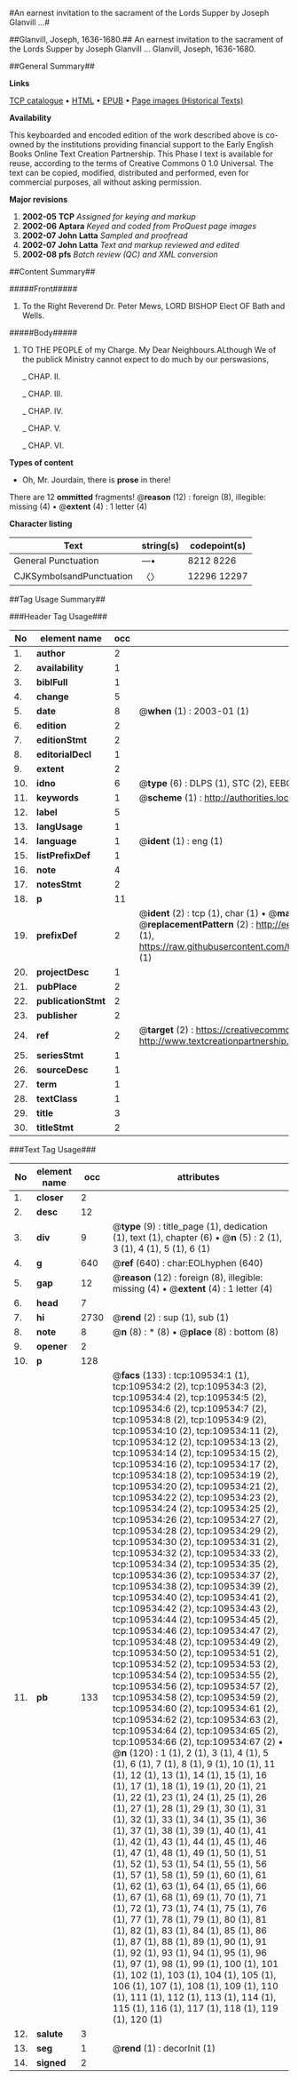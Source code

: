 #An earnest invitation to the sacrament of the Lords Supper by Joseph Glanvill ...#

##Glanvill, Joseph, 1636-1680.##
An earnest invitation to the sacrament of the Lords Supper by Joseph Glanvill ...
Glanvill, Joseph, 1636-1680.

##General Summary##

**Links**

[TCP catalogue](http://www.ota.ox.ac.uk/tcp/)  • 
[HTML](http://tei.it.ox.ac.uk/tcp/Texts-HTML/free/A42/A42807.html)  • 
[EPUB](http://tei.it.ox.ac.uk/tcp/Texts-EPUB/free/A42/A42807.epub) • 
[Page images (Historical Texts)](https://data.historicaltexts.jisc.ac.uk/view?pubId=eebo-23292734e&pageId=eebo-23292734e-109534-1)

**Availability**

This keyboarded and encoded edition of the
	       work described above is co-owned by the institutions
	       providing financial support to the Early English Books
	       Online Text Creation Partnership. This Phase I text is
	       available for reuse, according to the terms of Creative
	       Commons 0 1.0 Universal. The text can be copied,
	       modified, distributed and performed, even for
	       commercial purposes, all without asking permission.

**Major revisions**

1. __2002-05__ __TCP__ *Assigned for keying and markup*
1. __2002-06__ __Aptara__ *Keyed and coded from ProQuest page images*
1. __2002-07__ __John Latta__ *Sampled and proofread*
1. __2002-07__ __John Latta__ *Text and markup reviewed and edited*
1. __2002-08__ __pfs__ *Batch review (QC) and XML conversion*

##Content Summary##

#####Front#####

1. To the Right Reverend
Dr. Peter Mews,
LORD BISHOP Elect
OF
Bath and Wells.

#####Body#####

1. TO THE
PEOPLE of my Charge.
My Dear Neighbours.ALthough We of the publick
Ministry cannot expect to
do much by our perswasions,

    _ CHAP. II.

    _ CHAP. III.

    _ CHAP. IV.

    _ CHAP. V.

    _ CHAP. VI.

**Types of content**

  * Oh, Mr. Jourdain, there is **prose** in there!

There are 12 **ommitted** fragments! 
 @__reason__ (12) : foreign (8), illegible: missing (4)  •  @__extent__ (4) : 1 letter (4)

**Character listing**


|Text|string(s)|codepoint(s)|
|---|---|---|
|General Punctuation|—•|8212 8226|
|CJKSymbolsandPunctuation|〈〉|12296 12297|

##Tag Usage Summary##

###Header Tag Usage###

|No|element name|occ|attributes|
|---|---|---|---|
|1.|__author__|2||
|2.|__availability__|1||
|3.|__biblFull__|1||
|4.|__change__|5||
|5.|__date__|8| @__when__ (1) : 2003-01 (1)|
|6.|__edition__|2||
|7.|__editionStmt__|2||
|8.|__editorialDecl__|1||
|9.|__extent__|2||
|10.|__idno__|6| @__type__ (6) : DLPS (1), STC (2), EEBO-CITATION (1), OCLC (1), VID (1)|
|11.|__keywords__|1| @__scheme__ (1) : http://authorities.loc.gov/ (1)|
|12.|__label__|5||
|13.|__langUsage__|1||
|14.|__language__|1| @__ident__ (1) : eng (1)|
|15.|__listPrefixDef__|1||
|16.|__note__|4||
|17.|__notesStmt__|2||
|18.|__p__|11||
|19.|__prefixDef__|2| @__ident__ (2) : tcp (1), char (1)  •  @__matchPattern__ (2) : ([0-9\-]+):([0-9IVX]+) (1), (.+) (1)  •  @__replacementPattern__ (2) : http://eebo.chadwyck.com/downloadtiff?vid=$1&page=$2 (1), https://raw.githubusercontent.com/textcreationpartnership/Texts/master/tcpchars.xml#$1 (1)|
|20.|__projectDesc__|1||
|21.|__pubPlace__|2||
|22.|__publicationStmt__|2||
|23.|__publisher__|2||
|24.|__ref__|2| @__target__ (2) : https://creativecommons.org/publicdomain/zero/1.0/ (1), http://www.textcreationpartnership.org/docs/. (1)|
|25.|__seriesStmt__|1||
|26.|__sourceDesc__|1||
|27.|__term__|1||
|28.|__textClass__|1||
|29.|__title__|3||
|30.|__titleStmt__|2||


###Text Tag Usage###

|No|element name|occ|attributes|
|---|---|---|---|
|1.|__closer__|2||
|2.|__desc__|12||
|3.|__div__|9| @__type__ (9) : title_page (1), dedication (1), text (1), chapter (6)  •  @__n__ (5) : 2 (1), 3 (1), 4 (1), 5 (1), 6 (1)|
|4.|__g__|640| @__ref__ (640) : char:EOLhyphen (640)|
|5.|__gap__|12| @__reason__ (12) : foreign (8), illegible: missing (4)  •  @__extent__ (4) : 1 letter (4)|
|6.|__head__|7||
|7.|__hi__|2730| @__rend__ (2) : sup (1), sub (1)|
|8.|__note__|8| @__n__ (8) : * (8)  •  @__place__ (8) : bottom (8)|
|9.|__opener__|2||
|10.|__p__|128||
|11.|__pb__|133| @__facs__ (133) : tcp:109534:1 (1), tcp:109534:2 (2), tcp:109534:3 (2), tcp:109534:4 (2), tcp:109534:5 (2), tcp:109534:6 (2), tcp:109534:7 (2), tcp:109534:8 (2), tcp:109534:9 (2), tcp:109534:10 (2), tcp:109534:11 (2), tcp:109534:12 (2), tcp:109534:13 (2), tcp:109534:14 (2), tcp:109534:15 (2), tcp:109534:16 (2), tcp:109534:17 (2), tcp:109534:18 (2), tcp:109534:19 (2), tcp:109534:20 (2), tcp:109534:21 (2), tcp:109534:22 (2), tcp:109534:23 (2), tcp:109534:24 (2), tcp:109534:25 (2), tcp:109534:26 (2), tcp:109534:27 (2), tcp:109534:28 (2), tcp:109534:29 (2), tcp:109534:30 (2), tcp:109534:31 (2), tcp:109534:32 (2), tcp:109534:33 (2), tcp:109534:34 (2), tcp:109534:35 (2), tcp:109534:36 (2), tcp:109534:37 (2), tcp:109534:38 (2), tcp:109534:39 (2), tcp:109534:40 (2), tcp:109534:41 (2), tcp:109534:42 (2), tcp:109534:43 (2), tcp:109534:44 (2), tcp:109534:45 (2), tcp:109534:46 (2), tcp:109534:47 (2), tcp:109534:48 (2), tcp:109534:49 (2), tcp:109534:50 (2), tcp:109534:51 (2), tcp:109534:52 (2), tcp:109534:53 (2), tcp:109534:54 (2), tcp:109534:55 (2), tcp:109534:56 (2), tcp:109534:57 (2), tcp:109534:58 (2), tcp:109534:59 (2), tcp:109534:60 (2), tcp:109534:61 (2), tcp:109534:62 (2), tcp:109534:63 (2), tcp:109534:64 (2), tcp:109534:65 (2), tcp:109534:66 (2), tcp:109534:67 (2)  •  @__n__ (120) : 1 (1), 2 (1), 3 (1), 4 (1), 5 (1), 6 (1), 7 (1), 8 (1), 9 (1), 10 (1), 11 (1), 12 (1), 13 (1), 14 (1), 15 (1), 16 (1), 17 (1), 18 (1), 19 (1), 20 (1), 21 (1), 22 (1), 23 (1), 24 (1), 25 (1), 26 (1), 27 (1), 28 (1), 29 (1), 30 (1), 31 (1), 32 (1), 33 (1), 34 (1), 35 (1), 36 (1), 37 (1), 38 (1), 39 (1), 40 (1), 41 (1), 42 (1), 43 (1), 44 (1), 45 (1), 46 (1), 47 (1), 48 (1), 49 (1), 50 (1), 51 (1), 52 (1), 53 (1), 54 (1), 55 (1), 56 (1), 57 (1), 58 (1), 59 (1), 60 (1), 61 (1), 62 (1), 63 (1), 64 (1), 65 (1), 66 (1), 67 (1), 68 (1), 69 (1), 70 (1), 71 (1), 72 (1), 73 (1), 74 (1), 75 (1), 76 (1), 77 (1), 78 (1), 79 (1), 80 (1), 81 (1), 82 (1), 83 (1), 84 (1), 85 (1), 86 (1), 87 (1), 88 (1), 89 (1), 90 (1), 91 (1), 92 (1), 93 (1), 94 (1), 95 (1), 96 (1), 97 (1), 98 (1), 99 (1), 100 (1), 101 (1), 102 (1), 103 (1), 104 (1), 105 (1), 106 (1), 107 (1), 108 (1), 109 (1), 110 (1), 111 (1), 112 (1), 113 (1), 114 (1), 115 (1), 116 (1), 117 (1), 118 (1), 119 (1), 120 (1)|
|12.|__salute__|3||
|13.|__seg__|1| @__rend__ (1) : decorInit (1)|
|14.|__signed__|2||
